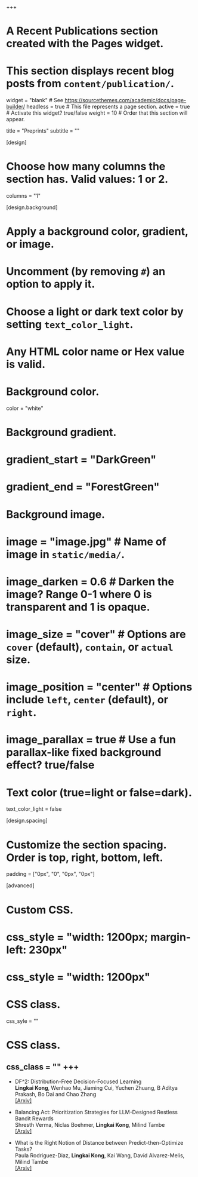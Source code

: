 +++
# A Recent Publications section created with the Pages widget.
# This section displays recent blog posts from `content/publication/`.

widget = "blank"  # See https://sourcethemes.com/academic/docs/page-builder/
headless = true  # This file represents a page section.
active = true  # Activate this widget? true/false
weight = 10  # Order that this section will appear.

title = "Preprints"
subtitle = ""

[design]
  # Choose how many columns the section has. Valid values: 1 or 2.
  columns = "1"

[design.background]
  # Apply a background color, gradient, or image.
  #   Uncomment (by removing `#`) an option to apply it.
  #   Choose a light or dark text color by setting `text_color_light`.
  #   Any HTML color name or Hex value is valid.

  # Background color.
  color = "white"
  
  # Background gradient.
  # gradient_start = "DarkGreen"
  # gradient_end = "ForestGreen"
  
  # Background image.
  # image = "image.jpg"  # Name of image in `static/media/`.
  # image_darken = 0.6  # Darken the image? Range 0-1 where 0 is transparent and 1 is opaque.
  # image_size = "cover"  #  Options are `cover` (default), `contain`, or `actual` size.
  # image_position = "center"  # Options include `left`, `center` (default), or `right`.
  # image_parallax = true  # Use a fun parallax-like fixed background effect? true/false
  
  # Text color (true=light or false=dark).
  text_color_light = false

[design.spacing]
  # Customize the section spacing. Order is top, right, bottom, left.
  padding = ["0px", "0", "0px", "0px"]

[advanced]
 # Custom CSS. 
 # css_style = "width: 1200px; margin-left: 230px"
 # css_style = "width: 1200px"
 # CSS class.
 css_syle = ""
 # CSS class.
 css_class = ""
+++
---

- DF^2: Distribution-Free Decision-Focused Learning <br>
**Lingkai Kong**, Wenhao Mu, Jiaming Cui, Yuchen Zhuang, B Aditya Prakash, Bo Dai and Chao Zhang <br>
[[Arxiv]](https://arxiv.org/abs/2308.05889)

- Balancing Act: Prioritization Strategies for LLM-Designed Restless Bandit Rewards <br>
Shresth Verma, Niclas Boehmer, **Lingkai Kong**, Milind Tambe <br>
[[Arxiv]](https://arxiv.org/abs/2408.12112) 

- What is the Right Notion of Distance between Predict-then-Optimize Tasks? <br>
Paula Rodriguez-Diaz, **Lingkai Kong**, Kai Wang, David Alvarez-Melis, Milind Tambe <br>
[[Arxiv]](https://arxiv.org/abs/2409.06997)






